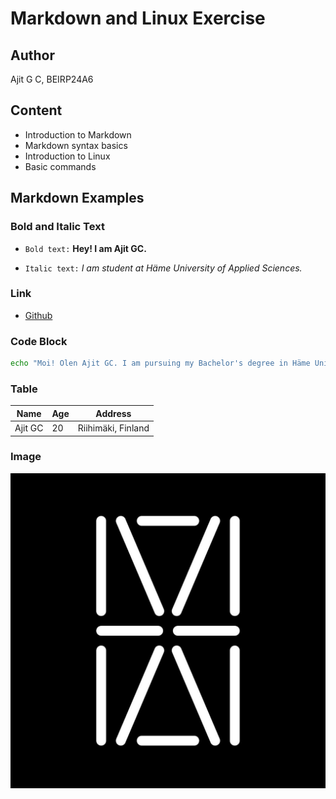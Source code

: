 # Markdown and Linux Exercise

## Author
Ajit G C, BEIRP24A6

## Content
- Introduction to Markdown
- Markdown syntax basics
- Introduction to Linux
- Basic commands

## Markdown Examples

### Bold and Italic Text
- `Bold text:` __Hey! I am Ajit GC.__

- `Italic text:` _I am student at Häme University of Applied Sciences._

### Link
- [Github](https://github.com/codehub-ajit)

### Code Block
```bash
echo "Moi! Olen Ajit GC. I am pursuing my Bachelor's degree in Häme University of Applied Sciences."
```
### Table
| Name | Age | Address |
| ---| --- | --- |
| Ajit GC | 20 |Riihimäki, Finland |
### Image
![Hamk Logo](image/hamk.jpg)

